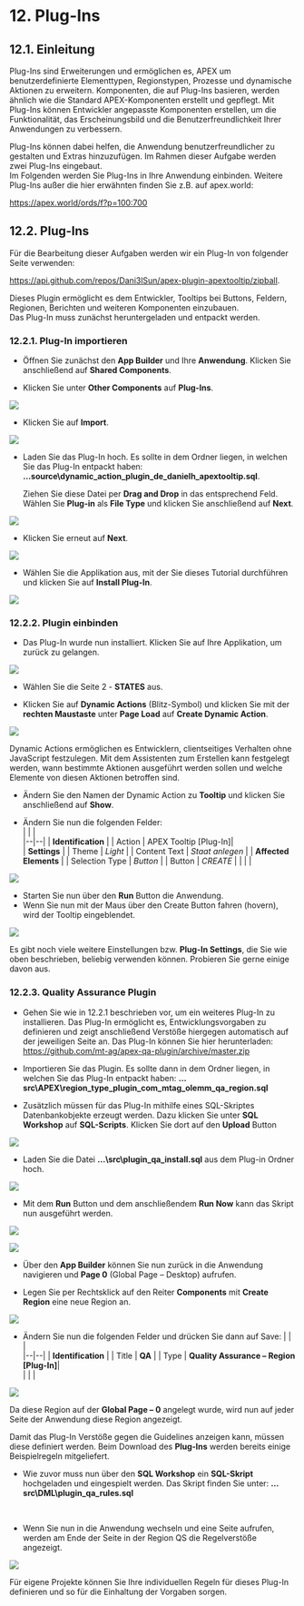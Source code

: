 # 12. Plug-Ins

## 12.1. Einleitung

Plug-Ins sind Erweiterungen und ermöglichen es, APEX um benutzerdefinierte Elementtypen, Regionstypen, Prozesse und dynamische Aktionen zu erweitern. Komponenten, die auf Plug-Ins basieren, werden ähnlich wie die Standard APEX-Komponenten erstellt und gepflegt. Mit Plug-Ins können Entwickler angepasste Komponenten erstellen, um die Funktionalität, das Erscheinungsbild und die Benutzerfreundlichkeit Ihrer Anwendungen zu verbessern.  

Plug-Ins können dabei helfen, die Anwendung benutzerfreundlicher zu gestalten und Extras hinzuzufügen. Im Rahmen dieser Aufgabe werden zwei Plug-Ins eingebaut.  
Im Folgenden werden Sie Plug-Ins in Ihre Anwendung einbinden. Weitere Plug-Ins außer die hier erwähnten finden Sie z.B. auf apex.world:

https://apex.world/ords/f?p=100:700

## 12.2.	Plug-Ins

Für die Bearbeitung dieser Aufgaben werden wir ein Plug-In von folgender Seite verwenden: 

https://api.github.com/repos/Dani3lSun/apex-plugin-apextooltip/zipball.  

Dieses Plugin ermöglicht es dem Entwickler, Tooltips bei Buttons, Feldern, Regionen, Berichten und weiteren Komponenten einzubauen.  
Das Plug-In muss zunächst heruntergeladen und entpackt werden.  

### 12.2.1.	Plug-In importieren

- Öffnen Sie zunächst den **App Builder** und Ihre **Anwendung**. Klicken Sie anschließend auf **Shared Components**.   

- Klicken Sie unter **Other Components** auf **Plug-Ins**.  

![](../../assets/Kapitel-12/Plugins_01.jpg) 

- Klicken Sie auf **Import**.  

![](../../assets/Kapitel-12/Plugins_02.jpg) 

- Laden Sie das Plug-In hoch. Es sollte in dem Ordner liegen, in welchen Sie das Plug-In entpackt haben:   
**…source\dynamic_action_plugin_de_danielh_apextooltip.sql**.

  Ziehen Sie diese Datei per **Drag and Drop** in das entsprechend Feld. Wählen Sie **Plug-in** als **File Type** und klicken Sie anschließend auf **Next**.  
  
![](../../assets/Kapitel-12/Plugins_03.jpg)


- Klicken Sie erneut auf **Next**.  
 

![](../../assets/Kapitel-12/Plugins_04.jpg)


- Wählen Sie die Applikation aus, mit der Sie dieses Tutorial durchführen und klicken Sie auf **Install Plug-In**.  

![](../../assets/Kapitel-12/Plugins_05.jpg)

### 12.2.2.	Plugin einbinden

- Das Plug-In wurde nun installiert. Klicken Sie auf Ihre Applikation, um zurück zu gelangen. 

![](../../assets/Kapitel-12/Plugins_06.jpg)

- Wählen Sie die Seite 2 - **STATES** aus. 

- Klicken Sie auf **Dynamic Actions** (Blitz-Symbol) und klicken Sie mit der **rechten Maustaste** unter **Page Load** auf **Create Dynamic Action**. 

![](../../assets/Kapitel-12/Plugins_07.jpg)

Dynamic Actions ermöglichen es Entwicklern, clientseitiges Verhalten ohne JavaScript festzulegen. Mit dem Assistenten zum Erstellen kann festgelegt werden, wann bestimmte Aktionen ausgeführt werden sollen und welche Elemente von diesen Aktionen betroffen sind.
- Ändern Sie den Namen der Dynamic Action zu **Tooltip** und klicken Sie anschließend auf **Show**.

- Ändern Sie nun die folgenden Felder:  
  | | |  
  |--|--|
  | **Identification** |
  | Action | APEX Tooltip [Plug-In]|  
  | **Settings** | 
  | Theme | *Light* |
  | Content Text | *Staat anlegen* |
  | **Affected Elements** |
  | Selection Type | *Button* | 
  | Button  |  *CREATE* |
  | | |

![](../../assets/Kapitel-12/Plugins_08.jpg)

- Starten Sie nun über den **Run** Button die Anwendung.
- Wenn Sie nun mit der Maus über den Create Button fahren (hovern), wird der Tooltip eingeblendet.

![](../../assets/Kapitel-12/Plugins_09.jpg)

Es gibt noch viele weitere Einstellungen bzw. **Plug-In Settings**, die Sie wie oben beschrieben, beliebig verwenden können. Probieren Sie gerne einige davon aus.

### 12.2.3.	Quality Assurance Plugin 

- Gehen Sie wie in 12.2.1 beschrieben vor, um ein weiteres Plug-In zu installieren. 
Das Plug-In ermöglicht es, Entwicklungsvorgaben zu definieren und zeigt anschließend Verstöße hiergegen automatisch auf der jeweiligen Seite an.
Das Plug-In können Sie hier herunterladen: 
https://github.com/mt-ag/apex-qa-plugin/archive/master.zip

- Importieren Sie das Plugin. Es sollte dann in dem Ordner liegen, in welchen Sie das Plug-In entpackt haben: 
**…src\APEX\region_type_plugin_com_mtag_olemm_qa_region.sql**

- Zusätzlich müssen für das Plug-In mithilfe eines SQL-Skriptes Datenbankobjekte erzeugt werden. Dazu klicken Sie unter **SQL Workshop** auf **SQL-Scripts**. Klicken Sie dort auf den **Upload** Button   

![](../../assets/Kapitel-12/Plugins_10.jpg)

- Laden Sie die Datei **…\src\plugin_qa_install.sql** aus dem Plug-in Ordner hoch.  

![](../../assets/Kapitel-12/Plugins_11.jpg)  

- Mit dem **Run** Button und dem anschließendem **Run Now** kann das Skript nun ausgeführt werden.  

![](../../assets/Kapitel-12/Plugins_12.jpg)  

![](../../assets/Kapitel-12/Plugins_13.jpg)  

- Über den **App Builder** können Sie nun zurück in die Anwendung navigieren und **Page 0** (Global Page – Desktop) aufrufen.  

- Legen Sie per Rechtsklick auf den Reiter **Components** mit **Create Region** eine neue Region an.

![](../../assets/Kapitel-12/Plugins_14.jpg)  

- Ändern Sie nun die folgenden Felder und drücken Sie dann auf Save:
  | | |  
  |--|--|
  | **Identification** |
  | Title | **QA** |
  | Type | **Quality Assurance – Region [Plug-In]**|  
  | | |

![](../../assets/Kapitel-12/Plugins_15.jpg)

Da diese Region auf der **Global Page – 0** angelegt wurde, wird nun auf jeder Seite der Anwendung diese Region angezeigt.

Damit das Plug-In Verstöße gegen die Guidelines anzeigen kann, müssen diese definiert werden. Beim Download des **Plug-Ins** werden bereits einige Beispielregeln mitgeliefert. 
- Wie zuvor muss nun über den **SQL Workshop** ein **SQL-Skript** hochgeladen und eingespielt werden. Das Skript finden Sie unter: **…src\DML\plugin_qa_rules.sql**

 
- Wenn Sie nun in die Anwendung wechseln und eine Seite aufrufen, werden am Ende der Seite in der Region QS die Regelverstöße angezeigt.  

![](../../assets/Kapitel-12/Plugins_16.jpg)  

Für eigene Projekte können Sie Ihre individuellen Regeln für dieses Plug-In definieren und so für die Einhaltung der Vorgaben sorgen.
